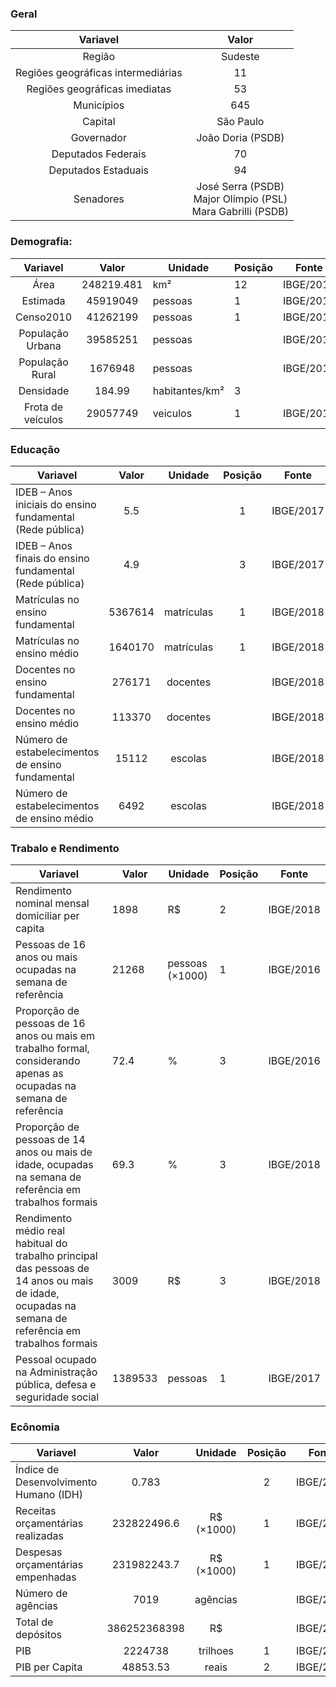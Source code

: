 ### Geral

|              Variavel              	|                             Valor                             	|
|:----------------------------------:	|:-------------------------------------------------------------:	|
|               Região               	|                            Sudeste                            	|
| Regiões geográficas intermediárias 	|                               11                              	|
|    Regiões geográficas imediatas   	|                               53                              	|
|             Municípios             	|                              645                              	|
|               Capital              	|                           São Paulo                           	|
|             Governador             	|                       João Doria (PSDB)                       	|
|         Deputados Federais         	|                               70                              	|
|         Deputados Estaduais        	|                               94                              	|
|              Senadores             	| José Serra    (PSDB) </br> Major Olímpio (PSL) </br> Mara Gabrilli (PSDB) 	|

### Demografia:

|      Variavel     	|    Valor   	| Unidade        	| Posição 	| Fonte     	|
|:-----------------:	|:----------:	|----------------	|---------	|-----------	|
|        Área       	| 248219.481 	| km²            	| 12      	| IBGE/2018 	|
|      Estimada     	|  45919049  	| pessoas        	| 1       	| IBGE/2019 	|
|     Censo2010     	|  41262199  	| pessoas        	| 1       	| IBGE/2010 	|
|  População Urbana 	|  39585251  	| pessoas        	|         	| IBGE/2010 	|
|  População Rural  	|   1676948  	| pessoas        	|         	| IBGE/2010 	|
|     Densidade     	|   184.99   	| habitantes/km² 	| 3       	|           	|
| Frota de veículos 	|  29057749  	| veiculos       	| 1       	| IBGE/2018 	|


### Educação

| Variavel                                                  	|  Valor  	|   Unidade  	| Posição 	|   Fonte   	|
|-----------------------------------------------------------	|:-------:	|:----------:	|:-------:	|:---------:	|
| IDEB – Anos iniciais do ensino fundamental (Rede pública) 	|   5.5   	|            	|    1    	| IBGE/2017 	|
| IDEB – Anos finais do ensino fundamental (Rede pública)   	|   4.9   	|            	|    3    	| IBGE/2017 	|
| Matrículas no ensino fundamental                          	| 5367614 	| matrículas 	|    1    	| IBGE/2018 	|
| Matrículas no ensino médio                                	| 1640170 	| matrículas 	|    1    	| IBGE/2018 	|
| Docentes no ensino fundamental                            	|  276171 	|  docentes  	|         	| IBGE/2018 	|
| Docentes no ensino médio                                  	|  113370 	|  docentes  	|         	| IBGE/2018 	|
| Número de estabelecimentos de ensino fundamental          	|  15112  	|   escolas  	|         	| IBGE/2018 	|
| Número de estabelecimentos de ensino médio                	|   6492  	|   escolas  	|         	| IBGE/2018 	|




### Trabalo e Rendimento
| Variavel                                                                                                                                            	| Valor   	| Unidade           	| Posição 	| Fonte     	|
|-----------------------------------------------------------------------------------------------------------------------------------------------------	|---------	|-------------------	|---------	|-----------	|
| Rendimento nominal mensal domiciliar per capita                                                                                                     	| 1898    	| R$                	| 2       	| IBGE/2018 	|
| Pessoas de 16 anos ou mais ocupadas na semana de referência                                                                                         	| 21268   	| pessoas   (×1000) 	| 1       	| IBGE/2016 	|
| Proporção de pessoas de 16 anos ou mais em trabalho formal, considerando apenas as ocupadas na semana de referência                                 	| 72.4    	| %                 	| 3       	| IBGE/2016 	|
| Proporção de pessoas de 14 anos ou mais de idade, ocupadas na semana de referência em trabalhos formais                                             	| 69.3    	| %                 	| 3       	| IBGE/2018 	|
| Rendimento médio real habitual do trabalho principal das pessoas de 14 anos ou mais de idade, ocupadas na semana de referência em trabalhos formais 	| 3009    	| R$                	| 3       	| IBGE/2018 	|
| Pessoal ocupado na Administração pública, defesa e seguridade social                                                                                	| 1389533 	| pessoas           	| 1       	| IBGE/2017 	|



### Ecônomia

| Variavel                               	|     Valor    	|   Unidade  	| Posição 	|   Fonte   	|
|----------------------------------------	|:------------:	|:----------:	|:-------:	|:---------:	|
| Índice de Desenvolvimento Humano (IDH) 	|     0.783    	|            	|    2    	| IBGE/2010 	|
| Receitas orçamentárias realizadas      	|  232822496.6 	| R$ (×1000) 	|    1    	| IBGE/2017 	|
| Despesas orçamentárias empenhadas      	|  231982243.7 	| R$ (×1000) 	|    1    	| IBGE/2017 	|
| Número de agências                     	|     7019     	|  agências  	|         	| IBGE/2016 	|
| Total de depósitos                     	| 386252368398 	|     R$     	|         	| IBGE/2016 	|
|        PIB        	|   2224738  	| trilhoes       	| 1       	| IBGE/2018 	|
|   PIB per Capita  	|  48853.53  	| reais          	| 2       	| IBGE/2018 	|











